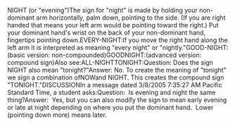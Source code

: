 NIGHT (or "evening")The sign for "night" is made by holding your non-dominant arm horizontally, 
	palm down, pointing to the side. (If you are right handed that means your 
	left arm would be pointing toward the right.) Put your dominant hand's wrist 
	on the back of your non-dominant hand, fingertips pointing down.EVERY-NIGHT:If you move the right hand along the left arm it is interpreted as meaning 
	"every night" or "nightly."GOOD-NIGHT:(basic version: non-compounded)GOODNIGHT:(advanced version: compound sign)Also see:ALL-NIGHTTONIGHT:Question: Does the sign NIGHT also 
	mean "tonight?"Answer: No. To create the meaning of 
	"tonight" we sign a combination ofNOWand NIGHT. This 
	creates the compound sign "TONIGHT."DISCUSSIONIn a message dated 3/8/2005 7:35:27 AM Pacific Standard Time, a 
			student asks:Question:  Is 
			evening and night the same thing?Answer:  Yes, but you can also modify the sign to mean early evening or late at 
		night depending on where you put the dominant hand.  Lower (pointing 
		down more) means later.
